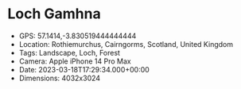 # Loch Gamhna

- GPS: 57.1414,-3.830519444444444
- Location: Rothiemurchus, Cairngorms, Scotland, United Kingdom
- Tags: Landscape, Loch, Forest
- Camera: Apple iPhone 14 Pro Max
- Date: 2023-03-18T17:29:34.000+00:00
- Dimensions: 4032x3024
